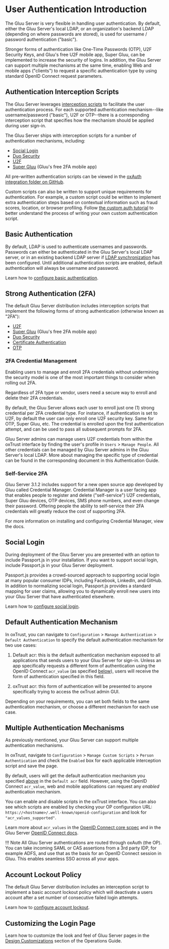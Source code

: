 # User Authentication Introduction
The Gluu Server is very flexible in handling user authentication. By default, either the Gluu Server's local LDAP, or an organization's backend LDAP (depending on where passwords are stored), is used for username / password authentication ("basic"). 

Stronger forms of authentication like One-Time Passwords (OTP), U2F Security Keys, and Gluu's free U2F mobile app, Super Gluu, can be implemented to increase the security of logins. In addition, the Gluu Server can support multiple mechanisms at the same time, enabling Web and mobile apps ("clients") to request a specific authentication type by using standard OpenID Connect request parameters. 

## Authentication Interception Scripts
The Gluu Server leverages [interception scripts](../admin-guide/custom-script.md) to facilitate the user authentication process. For each supported authentication mechanism--like username/password ("basic"), U2F or OTP--there is a corresponding interception script that specifies how the mechanism should be applied during user sign-in. 

The Gluu Server ships with interception scripts for a number of authentication mechanisms, including:

- [Social Login](./passport.md) 
- [Duo Security](./duo.md)
- [U2F](./U2F.md)
- [Super Gluu](./supergluu.md)  (Gluu's free 2FA mobile app)

All pre-written authentication scripts can be viewed in the [oxAuth integration folder on GitHub](https://github.com/GluuFederation/oxAuth/tree/master/Server/integrations). 

Custom scripts can also be written to support unique requirements for authentication. For example, a custom script could be written to implement extra authentication steps based on contextual information such as fraud scores, location, or browser profiling. Follow [the custom auth tutorial](./customauthn.md) to better understand the process of writing your own custom authentication script. 

## Basic Authentication

By default, LDAP is used to authenticate usernames and passwords. Passwords can either be authenticated in the Gluu Server's local LDAP server, or in an existing backend LDAP server if [LDAP synchronization](../user-management/ldap-sync.md) has been configured. Until additional authentication scripts are enabled, default authentication will always be username and password. 

Learn how to [configure basic authentication](./basic.md).

## Strong Authentication (2FA)

The default Gluu Server distribution includes interception scripts that implement the following forms of strong authentication (otherwise known as "2FA"):

- [U2F](./U2F.md)
- [Super Gluu](./supergluu.md)  (Gluu's free 2FA mobile app)
- [Duo Security](./duo.md)
- [Certificate Authentication](./cert-auth.md)
- [OTP](./otp.md)

### 2FA Credential Management

Enabling users to manage and enroll 2FA credentials without undermining the security model is one of the most important things to consider when rolling out 2FA. 

Regardless of 2FA type or vendor, users need a secure way to enroll and delete their 2FA credentials.

By default, the Gluu Server allows each user to enroll just one (1) strong credential per 2FA credential type. For instance, if authentication is set to U2F, by default the user can only enroll one U2F security key. Same for OTP, Super Gluu, etc. The credential is enrolled upon the first authentication attempt, and can be used to pass all subsequent prompts for 2FA. 

Gluu Server admins can manage users U2F credentials from within the oxTrust interface by finding the user's profile in `Users` > `Manage People`. All other credentials can be managed by Gluu Server admins in the Gluu Server's local LDAP. More about managing the specific type of credential can be found in the corresponding document in this Authentication Guide. 

### Self-Service 2FA 

Gluu Server 3.1.2 includes support for a new open source app developed by Gluu called Credential Manager. Credential Manager is a user facing app that enables people to register and delete ("self-service") U2F credentials, Super Gluu devices, OTP devices, SMS phone numbers, and even change their password. Offering people the ability to self-service their 2FA credentials will greatly reduce the cost of supporting 2FA. 

For more information on installing and configuring Credential Manager, view the docs. 

## Social Login

During deployment of the Gluu Server you are presented with an option to include Passport.js in your installation. If you want to support social login, include Passport.js in your Gluu Server deployment. 

Passport.js provides a crowd-sourced approach to supporting social login at many popular consumer IDPs, including Facebook, LinkedIn, and GitHub. In addition to normalizing social login, Passport.js provides a standard mapping for user claims, allowing you to dynamically enroll new users into your Gluu Server that have authenticated elsewhere.

Learn how to [configure social login](./passport.md). 

## Default Authentication Mechanism
In oxTrust, you can navigate to `Configuration` > `Manage Authentication` > `Default Authentication` to specify the default authentication mechanism for two use cases: 

1. Default acr: this is the default authentication mechanism exposed to all applications that sends users to your Gluu Server for sign-in. Unless an app specifically requests a different form of authentication using the OpenID Connect `acr_value` (as specified [below](#multiple-authentication-mechanisms)), users will receive the form of authentication specified in this field. 

2. oxTrust acr: this form of authentication will be presented to anyone specifically trying to access the oxTrust admin GUI.

Depending on your requirements, you can set both fields to the same authentication mechanism, or choose a different mechanism for each use case. 

## Multiple Authentication Mechanisms
As previously mentioned, your Gluu Server can support multiple authentication mechanisms. 

In oxTrust, navigate to `Configuration` > `Manage Custom Scripts` > `Person Authentication` and check the `Enabled` box for each applicable interception script and save the page. 

By default, users will get the default authentication mechanism you specified [above](#default-authentication-mechanism) in the `Default acr` field. However, using the OpenID Connect `acr_value`, web and mobile applications can request any *enabled* authentication mechanism. 

You can enable and disable scripts in the oxTrust interface. You can also see which scripts are enabled by checking your OP configuration URL: `https://<hostname>/.well-known/openid-configuration` and look for `"acr_values_supported"`. 

Learn more about `acr_values` in the [OpenID Connect core scpec](http://openid.net/specs/openid-connect-core-1_0.html#acrSemantics) and in the Gluu Server [OpenID Connect docs](../admin-guide/openid-connect.md/#multi-factor-authentication-for-clients).

!!! Note
    All Gluu Server authentications are routed through oxAuth (the OP). You can take incoming SAML or CAS assertions from a 3rd party IDP, for example ADFS, and use that as the basis for an OpenID Connect session in Gluu. This enables seamless SSO across all your apps.

## Account Lockout Policy

The default Gluu Server distribution includes an interception script to implement a basic account lockout policy which will deactivate a users account after a set number of consecutive failed login attempts.

Learn how to [configure account lockout](./lockout.md). 

## Customizing the Login Page 

Learn how to customize the look and feel of Gluu Server pages in the [Design Customizations](../operation/custom-design.md) section of the Operations Guide.
